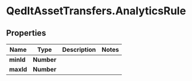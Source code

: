 # QedItAssetTransfers.AnalyticsRule

## Properties
Name | Type | Description | Notes
------------ | ------------- | ------------- | -------------
**minId** | **Number** |  | 
**maxId** | **Number** |  | 


